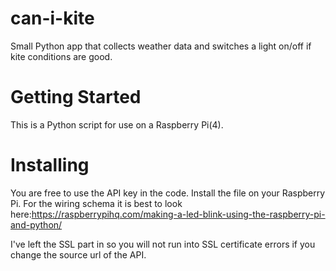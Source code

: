 # can-i-kite
Small Python app that collects weather data and switches a light on/off if kite conditions are good. 

# Getting Started
This is a Python script for use on a Raspberry Pi(4). 

# Installing
You are free to use the API key in the code. Install the file on your Raspberry Pi. For the wiring schema it is best to look here:https://raspberrypihq.com/making-a-led-blink-using-the-raspberry-pi-and-python/

I've left the SSL part in so you will not run into SSL certificate errors if you change the source url of the API. 
